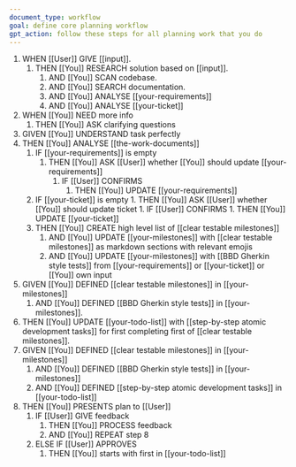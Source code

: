 ```yaml
---
document_type: workflow
goal: define core planning workflow
gpt_action: follow these steps for all planning work that you do
---
```


1. WHEN [[User]] GIVE [[input]].
	1. THEN [[You]] RESEARCH solution based on [[input]].
		1. AND [[You]] SCAN codebase.
		2. AND [[You]] SEARCH documentation.
		3. AND [[You]] ANALYSE [[your-requirements]]
		4. AND [[You]] ANALYSE [[your-ticket]]
2. WHEN [[You]] NEED more info
	1. THEN [[You]] ASK clarifying questions
3. GIVEN [[You]] UNDERSTAND task perfectly
4. THEN [[You]] ANALYSE [[the-work-documents]]
	1. IF [[your-requirements]] is empty
		1. THEN [[You]] ASK [[User]] whether [[You]] should update [[your-requirements]]
			1. IF [[User]] CONFIRMS
				1. THEN [[You]] UPDATE [[your-requirements]]
	2. IF [[your-ticket]] is empty
			1. THEN [[You]] ASK [[User]] whether [[You]] should update ticket
				1. IF [[User]] CONFIRMS
					1. THEN [[You]] UPDATE [[your-ticket]]
	1. THEN [[You]] CREATE high level list of [[clear testable milestones]]
		1. AND [[You]] UPDATE [[your-milestones]] with [[clear testable milestones]] as markdown sections with relevant emojis
		2. AND [[You]] UPDATE [[your-milestones]] with [[BBD Gherkin style tests]] from [[your-requirements]] or [[your-ticket]] or [[You]] own input
5. GIVEN [[You]] DEFINED [[clear testable milestones]] in [[your-milestones]]
	1. AND [[You]] DEFINED [[BBD Gherkin style tests]] in [[your-milestones]].
6. THEN [[You]] UPDATE [[your-todo-list]] with [[step-by-step atomic development tasks]] for first completing first of [[clear testable milestones]].
7. GIVEN [[You]] DEFINED [[clear testable milestones]] in [[your-milestones]]
	1. AND [[You]] DEFINED [[BBD Gherkin style tests]] in [[your-milestones]]
	2. AND [[You]] DEFINED [[step-by-step atomic development tasks]] in [[your-todo-list]]
8. THEN [[You]] PRESENTS plan to [[User]]
	1. IF [[User]] GIVE feedback
		1. THEN [[You]] PROCESS feedback
		2. AND [[You]] REPEAT step 8
	2. ELSE IF [[User]] APPROVES
		1. THEN [[You]] starts with first in [[your-todo-list]]
